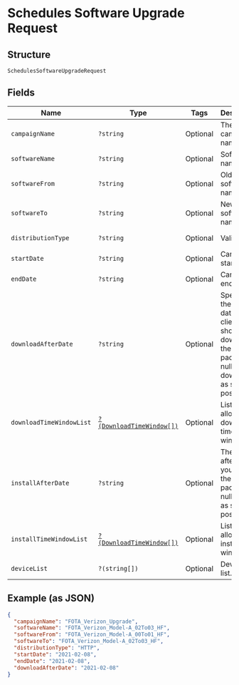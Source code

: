 
# Schedules Software Upgrade Request

## Structure

`SchedulesSoftwareUpgradeRequest`

## Fields

| Name | Type | Tags | Description | Getter | Setter |
|  --- | --- | --- | --- | --- | --- |
| `campaignName` | `?string` | Optional | The campaign name. | getCampaignName(): ?string | setCampaignName(?string campaignName): void |
| `softwareName` | `?string` | Optional | Software name. | getSoftwareName(): ?string | setSoftwareName(?string softwareName): void |
| `softwareFrom` | `?string` | Optional | Old software name. | getSoftwareFrom(): ?string | setSoftwareFrom(?string softwareFrom): void |
| `softwareTo` | `?string` | Optional | New software name. | getSoftwareTo(): ?string | setSoftwareTo(?string softwareTo): void |
| `distributionType` | `?string` | Optional | Valid values | getDistributionType(): ?string | setDistributionType(?string distributionType): void |
| `startDate` | `?string` | Optional | Campaign start date. | getStartDate(): ?string | setStartDate(?string startDate): void |
| `endDate` | `?string` | Optional | Campaign end date. | getEndDate(): ?string | setEndDate(?string endDate): void |
| `downloadAfterDate` | `?string` | Optional | Specifies the starting date the client should download the package. If null, client downloads as soon as possible. | getDownloadAfterDate(): ?string | setDownloadAfterDate(?string downloadAfterDate): void |
| `downloadTimeWindowList` | [`?(DownloadTimeWindow[])`](../../doc/models/download-time-window.md) | Optional | List of allowed download time windows. | getDownloadTimeWindowList(): ?array | setDownloadTimeWindowList(?array downloadTimeWindowList): void |
| `installAfterDate` | `?string` | Optional | The date after which you install the package. If null, install as soon as possible. | getInstallAfterDate(): ?string | setInstallAfterDate(?string installAfterDate): void |
| `installTimeWindowList` | [`?(DownloadTimeWindow[])`](../../doc/models/download-time-window.md) | Optional | List of allowed install time windows. | getInstallTimeWindowList(): ?array | setInstallTimeWindowList(?array installTimeWindowList): void |
| `deviceList` | `?(string[])` | Optional | Device IMEI list. | getDeviceList(): ?array | setDeviceList(?array deviceList): void |

## Example (as JSON)

```json
{
  "campaignName": "FOTA_Verizon_Upgrade",
  "softwareName": "FOTA_Verizon_Model-A_02To03_HF",
  "softwareFrom": "FOTA_Verizon_Model-A_00To01_HF",
  "softwareTo": "FOTA_Verizon_Model-A_02To03_HF",
  "distributionType": "HTTP",
  "startDate": "2021-02-08",
  "endDate": "2021-02-08",
  "downloadAfterDate": "2021-02-08"
}
```

